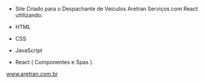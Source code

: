 * Site Criado para o Despachante de Veículos Aretran Serviços com React ultilizando:

* HTML
* CSS
* JavaScript 
* React ( Componentes e Spas ).



www.aretran.com.br
